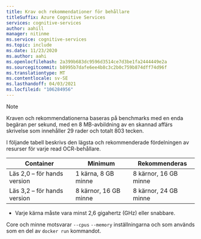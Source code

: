 ```yaml
---
title: Krav och rekommendationer för behållare
titleSuffix: Azure Cognitive Services
services: cognitive-services
author: aahill
manager: nitinme
ms.service: cognitive-services
ms.topic: include
ms.date: 11/23/2020
ms.author: aahi
ms.openlocfilehash: 2a399b683dc9596d3514ce7d3be1fa2444449e2a
ms.sourcegitcommit: b8995b7dafe6ee4b8c3c2b0c759b874dff74d96f
ms.translationtype: MT
ms.contentlocale: sv-SE
ms.lasthandoff: 04/03/2021
ms.locfileid: "106284956"
---
```

> [!NOTE]
> Kraven och rekommendationerna baseras på benchmarks med en enda begäran per sekund, med en 8 MB-avbildning av en skannad affärs skrivelse som innehåller 29 rader och totalt 803 tecken.

I följande tabell beskrivs den lägsta och rekommenderade fördelningen av resurser för varje read OCR-behållare.

| Container | Minimum | Rekommenderas |
|-----------|---------|-------------|
| Läs 2,0 – för hands version | 1 kärna, 8 GB minne |    8 kärnor, 16 GB minne |
| Läs 3,2 – för hands version | 8 kärnor, 16 GB minne | 8 kärnor, 24 GB minne |

* Varje kärna måste vara minst 2,6 gigahertz (GHz) eller snabbare.

Core och minne motsvarar `--cpus` `--memory` inställningarna och som används som en del av `docker run` kommandot.
